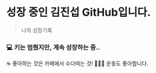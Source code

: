 # 성장 중인 김진섭 GitHub입니다.
> 나의 성장기록

### 💻 키는 멈췄지만, 계속 성장하는 중..
☕️ 좋아하는 것은 카페에서 수다떠는 것!
🏃🏻‍♂️ 운동도 좋아합니다.


